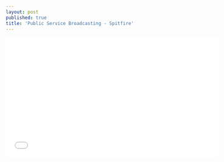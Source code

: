 ```yaml
---
layout: post
published: true
title: 'Public Service Broadcasting - Spitfire'
---
```


<iframe width="560" height="315" src="//www.youtube.com/embed/_u4Md_aXVJE" frameborder="0"> </iframe>
